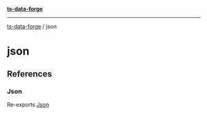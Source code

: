 [**ts-data-forge**](README.md)

---

[ts-data-forge](README.md) / json

# json

## References

### Json

Re-exports [Json](json/json/namespaces/Json.md)
